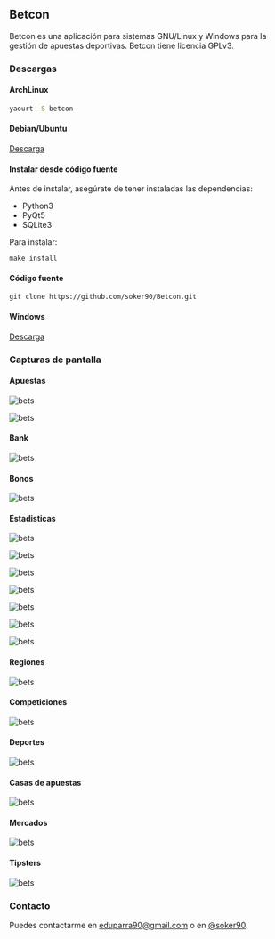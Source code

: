 ## Betcon

Betcon es una aplicación para sistemas GNU/Linux y Windows para la gestión de apuestas deportivas. Betcon tiene licencia GPLv3.

### Descargas

#### ArchLinux
```bash
yaourt -S betcon
```

#### Debian/Ubuntu
[Descarga](https://github.com/soker90/betcon/releases/download/1.2.3/betcon_1.2.3-2_all.deb)

#### Instalar desde código fuente
Antes de instalar, asegúrate de tener instaladas las dependencias:
* Python3
* PyQt5
* SQLite3

Para instalar:
```
make install
```

#### Código fuente

```
git clone https://github.com/soker90/Betcon.git
```

#### Windows
[Descarga](https://github.com/soker90/betcon/releases/download/1.2.4/Betcon-1.2.4-Windows.exe)

### Capturas de pantalla

#### Apuestas

![bets](images/1.png)

![bets](images/2.png)

#### Bank

![bets](images/3.png)

#### Bonos
![bets](images/4.png)

#### Estadisticas

![bets](images/5.png)

![bets](images/6.png)

![bets](images/7.png)

![bets](images/8.png)

![bets](images/9.png)

![bets](images/10.png)

![bets](images/11.png)

#### Regiones
![bets](images/12.png)

#### Competiciones
![bets](images/13.png)

#### Deportes
![bets](images/14.png)

#### Casas de apuestas
![bets](images/15.png)

#### Mercados
![bets](images/16.png)

#### Tipsters
![bets](images/17.png)


### Contacto
Puedes contactarme en [eduparra90@gmail.com](mailto:eduparra90@gmail.com) o en [@soker90](http://twitter.com/soker90).






